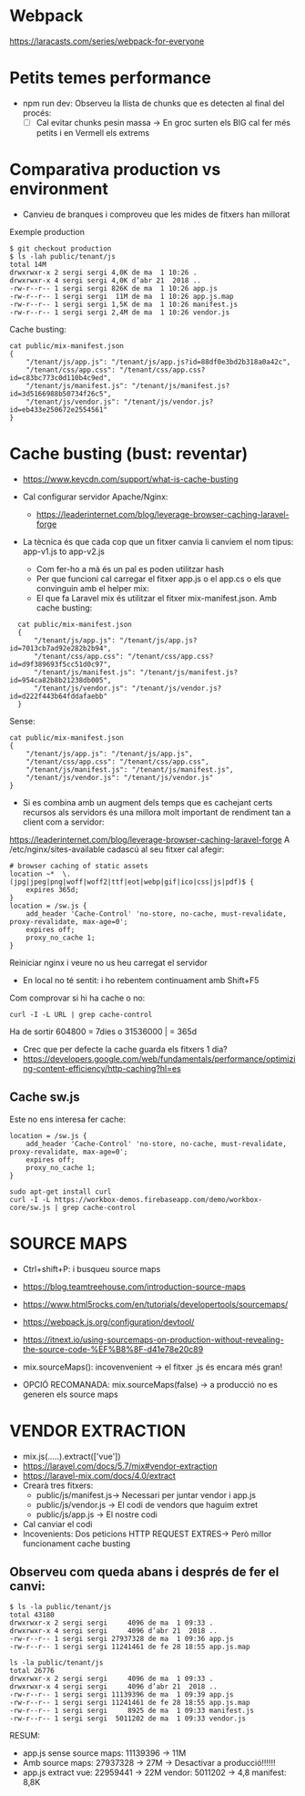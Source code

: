 # Webpack

https://laracasts.com/series/webpack-for-everyone

# Petits temes performance

- npm run dev: Observeu la llista de chunks que es detecten al final del procés:
  - [ ] Cal evitar chunks pesin massa -> En groc surten els BIG cal fer més petits i en Vermell els extrems
  
# Comparativa production vs environment

- Canvieu de branques i comproveu que les mides de fitxers han millorat

Exemple production

```
$ git checkout production
$ ls -lah public/tenant/js 
total 14M
drwxrwxr-x 2 sergi sergi 4,0K de ma  1 10:26 .
drwxrwxr-x 4 sergi sergi 4,0K d’abr 21  2018 ..
-rw-r--r-- 1 sergi sergi 826K de ma  1 10:26 app.js
-rw-r--r-- 1 sergi sergi  11M de ma  1 10:26 app.js.map
-rw-r--r-- 1 sergi sergi 1,5K de ma  1 10:26 manifest.js
-rw-r--r-- 1 sergi sergi 2,4M de ma  1 10:26 vendor.js
```

Cache busting:
```
cat public/mix-manifest.json 
{
    "/tenant/js/app.js": "/tenant/js/app.js?id=88df0e3bd2b318a0a42c",
    "/tenant/css/app.css": "/tenant/css/app.css?id=c83bc773c0d110b4c9ed",
    "/tenant/js/manifest.js": "/tenant/js/manifest.js?id=3d5166988b50734f26c5",
    "/tenant/js/vendor.js": "/tenant/js/vendor.js?id=eb433e250672e2554561"
}
``` 

# Cache busting (bust: reventar)

- https://www.keycdn.com/support/what-is-cache-busting
- Cal configurar servidor Apache/Nginx:
  - https://leaderinternet.com/blog/leverage-browser-caching-laravel-forge
- La tècnica és que cada cop que un fitxer canvia li canviem el nom tipus: app-v1.js to app-v2.js
  -  Com fer-ho a mà és un pal es poden utilitzar hash
  - Per que funcioni cal carregar el fitxer app.js o el app.cs o els que convinguin amb el helper mix:
  
  <script src="{{ mix('/js/app.js') }}"></script>

  - El que fa Laravel mix és utilitzar el fitxer mix-manifest.json. Amb cache busting:

```
  cat public/mix-manifest.json
  {
      "/tenant/js/app.js": "/tenant/js/app.js?id=7013cb7ad92e282b2b94",
      "/tenant/css/app.css": "/tenant/css/app.css?id=d9f389693f5cc51d0c97",
      "/tenant/js/manifest.js": "/tenant/js/manifest.js?id=954ca82b8b21238db005",
      "/tenant/js/vendor.js": "/tenant/js/vendor.js?id=d222f443b64fddafaebb"
  }
```

Sense:
```
cat public/mix-manifest.json
{
    "/tenant/js/app.js": "/tenant/js/app.js",
    "/tenant/css/app.css": "/tenant/css/app.css",
    "/tenant/js/manifest.js": "/tenant/js/manifest.js",
    "/tenant/js/vendor.js": "/tenant/js/vendor.js"
}
```
- Si es combina amb un augment dels temps que es cachejant certs recursos als servidors és una millora molt important de rendiment 
tan a client com a servidor:
  
https://leaderinternet.com/blog/leverage-browser-caching-laravel-forge
A /etc/nginx/sites-available cadascú al seu fitxer cal afegir:

```
# browser caching of static assets
location ~*  \.(jpg|jpeg|png|woff|woff2|ttf|eot|webp|gif|ico|css|js|pdf)$ {
    expires 365d;
}
location = /sw.js {
    add_header 'Cache-Control' 'no-store, no-cache, must-revalidate, proxy-revalidate, max-age=0';
    expires off;
    proxy_no_cache 1;
}
```

Reiniciar nginx i veure no us heu carregat el servidor

- En local no té sentit: i ho rebentem continuament amb Shift+F5

Com comprovar si hi ha cache o no:

```
curl -I -L URL | grep cache-control
```

Ha de sortir 604800 = 7dies o 31536000 | = 365d

- Crec que per defecte la cache guarda els fitxers 1 dia?
- https://developers.google.com/web/fundamentals/performance/optimizing-content-efficiency/http-caching?hl=es

## Cache sw.js

Este no ens interesa fer cache:

```
location = /sw.js {
    add_header 'Cache-Control' 'no-store, no-cache, must-revalidate, proxy-revalidate, max-age=0';
    expires off;
    proxy_no_cache 1;
}
```

```
sudo apt-get install curl
curl -I -L https://workbox-demos.firebaseapp.com/demo/workbox-core/sw.js | grep cache-control
```


# SOURCE MAPS

- Ctrl+shift+P: i busqueu source maps
- https://blog.teamtreehouse.com/introduction-source-maps
- https://www.html5rocks.com/en/tutorials/developertools/sourcemaps/
- https://webpack.js.org/configuration/devtool/
- https://itnext.io/using-sourcemaps-on-production-without-revealing-the-source-code-%EF%B8%8F-d41e78e20c89

- mix.sourceMaps(): incovenvenient -> el fitxer .js és encara més gran!
- OPCIÓ RECOMANADA: mix.sourceMaps(false) -> a producció no es generen els source maps

# VENDOR EXTRACTION

- mix.js(.....).extract(['vue'])
- https://laravel.com/docs/5.7/mix#vendor-extraction
- https://laravel-mix.com/docs/4.0/extract
- Crearà tres fitxers:
  - public/js/manifest.js-> Necessari per juntar vendor i app.js
  - public/js/vendor.js -> El codi de vendors que haguim extret
  - public/js/app.js -> El nostre codi
- Cal canviar el codi
- Incovenients: Dos peticions HTTP REQUEST EXTRES-> Però millor funcionament cache busting

Observeu com queda abans i després de fer el canvi:
- 

```
$ ls -la public/tenant/js 
total 43180
drwxrwxr-x 2 sergi sergi     4096 de ma  1 09:33 .
drwxrwxr-x 4 sergi sergi     4096 d’abr 21  2018 ..
-rw-r--r-- 1 sergi sergi 27937328 de ma  1 09:36 app.js
-rw-r--r-- 1 sergi sergi 11241461 de fe 28 18:55 app.js.map
```

```
ls -la public/tenant/js
total 26776
drwxrwxr-x 2 sergi sergi     4096 de ma  1 09:33 .
drwxrwxr-x 4 sergi sergi     4096 d’abr 21  2018 ..
-rw-r--r-- 1 sergi sergi 11139396 de ma  1 09:39 app.js
-rw-r--r-- 1 sergi sergi 11241461 de fe 28 18:55 app.js.map
-rw-r--r-- 1 sergi sergi     8925 de ma  1 09:33 manifest.js
-rw-r--r-- 1 sergi sergi  5011202 de ma  1 09:33 vendor.js
```

RESUM:
- app.js sense source maps: 11139396 -> 11M
- Amb source maps: 27937328 -> 27M  -> Desactivar a producció!!!!!!
- app.js extract vue: 22959441 -> 22M vendor: 5011202 -> 4,8 manifest: 8,8K
